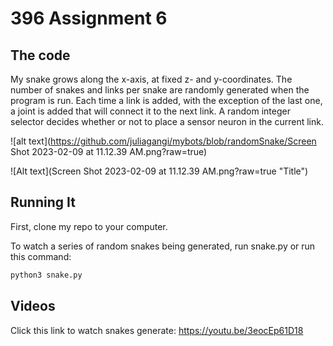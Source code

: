 # 396 Assignment 6

## The code

My snake grows along the x-axis, at fixed z- and y-coordinates. The number of snakes and links per snake are randomly generated when the program is run. Each time a link is added, with the exception of the last one, a joint is added that will connect it to the next link. A random integer selector decides whether or not to place a sensor neuron in the current link.

![alt text](https://github.com/juliagangi/mybots/blob/randomSnake/Screen Shot 2023-02-09 at 11.12.39 AM.png?raw=true)

![Alt text](Screen Shot 2023-02-09 at 11.12.39 AM.png?raw=true "Title")

## Running It

First, clone my repo to your computer.

To watch a series of random snakes being generated, run snake.py or run this command:

```bash
python3 snake.py
```

## Videos

Click this link to watch snakes generate: <https://youtu.be/3eocEp61D18>

